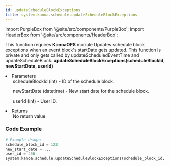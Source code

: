 ```yaml
---
id: updateScheduleBlockExceptions
title: system.kanoa.schedule.updateScheduleBlockExceptions
---
```


import PurpleBox from '@site/src/components/PurpleBox';
import HeaderBox from '@site/src/components/HeaderBox';

<PurpleBox>This function requires <b>KanoaOPS</b> module</PurpleBox>
<HeaderBox header="Description">
    Updates schedule block exceptions when an event block's startDate gets updated. This function is private and only gets called by updateScheduledEventTime and updateScheduleBlock.
</HeaderBox>
<HeaderBox header="Syntax">
    <b>updateScheduleBlockExceptions(scheduleBlockId, newStartDate, userId)</b>
    <li>Parameters <br />
        <ul>scheduleBlockId (int) - ID of the schedule block.</ul>
        <ul>newStartDate (datetime) - New start date for the schedule block.</ul>
        <ul>userId (int) - User ID.</ul>
    </li>
    <li>Returns <br />
        <ul>No return value.</ul>
    </li>
</HeaderBox>

### Code Example

```python
# Example Usage:
schedule_block_id = 123
new_start_date = ...
user_id = 456
system.kanoa.schedule.updateScheduleBlockExceptions(schedule_block_id, new_start_date, user_id)

